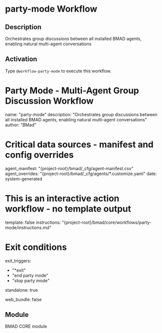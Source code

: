 # party-mode Workflow

## Description
Orchestrates group discussions between all installed BMAD agents, enabling natural multi-agent conversations

## Activation
Type `@workflow-party-mode` to execute this workflow.

# Party Mode - Multi-Agent Group Discussion Workflow
name: "party-mode"
description: "Orchestrates group discussions between all installed BMAD agents, enabling natural multi-agent conversations"
author: "BMad"

# Critical data sources - manifest and config overrides
agent_manifest: "{project-root}/bmad/_cfg/agent-manifest.csv"
agent_overrides: "{project-root}/bmad/_cfg/agents/*.customize.yaml"
date: system-generated

# This is an interactive action workflow - no template output
template: false
instructions: "{project-root}/bmad/core/workflows/party-mode/instructions.md"

# Exit conditions
exit_triggers:
  - "*exit"
  - "end party mode"
  - "stop party mode"

standalone: true

web_bundle: false


## Module
BMAD CORE module
